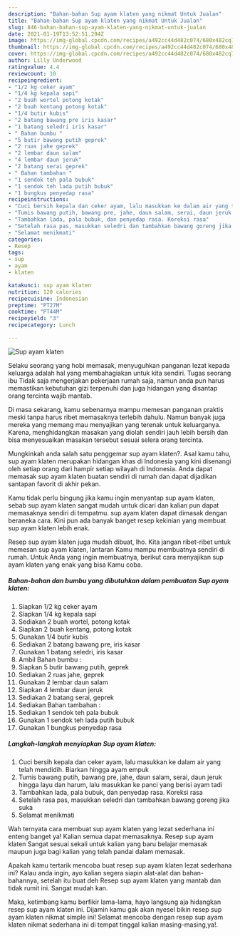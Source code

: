 ```yaml
---
description: "Bahan-bahan Sup ayam klaten yang nikmat Untuk Jualan"
title: "Bahan-bahan Sup ayam klaten yang nikmat Untuk Jualan"
slug: 846-bahan-bahan-sup-ayam-klaten-yang-nikmat-untuk-jualan
date: 2021-01-19T13:52:51.294Z
image: https://img-global.cpcdn.com/recipes/a492cc44d482c074/680x482cq70/sup-ayam-klaten-foto-resep-utama.jpg
thumbnail: https://img-global.cpcdn.com/recipes/a492cc44d482c074/680x482cq70/sup-ayam-klaten-foto-resep-utama.jpg
cover: https://img-global.cpcdn.com/recipes/a492cc44d482c074/680x482cq70/sup-ayam-klaten-foto-resep-utama.jpg
author: Lilly Underwood
ratingvalue: 4.4
reviewcount: 10
recipeingredient:
- "1/2 kg ceker ayam"
- "1/4 kg kepala sapi"
- "2 buah wortel potong kotak"
- "2 buah kentang potong kotak"
- "1/4 butir kubis"
- "2 batang bawang pre iris kasar"
- "1 batang seledri iris kasar"
- " Bahan bumbu "
- "5 butir bawang putih geprek"
- "2 ruas jahe geprek"
- "2 lembar daun salam"
- "4 lembar daun jeruk"
- "2 batang serai geprek"
- " Bahan tambahan "
- "1 sendok teh pala bubuk"
- "1 sendok teh lada putih bubuk"
- "1 bungkus penyedap rasa"
recipeinstructions:
- "Cuci bersih kepala dan ceker ayam, lalu masukkan ke dalam air yang telah mendidih. Biarkan hingga ayam empuk"
- "Tumis bawang putih, bawang pre, jahe, daun salam, serai, daun jeruk hingga layu dan harum, lalu masukkan ke panci yang berisi ayam tadi"
- "Tambahkan lada, pala bubuk, dan penyedap rasa. Koreksi rasa"
- "Setelah rasa pas, masukkan seledri dan tambahkan bawang goreng jika suka"
- "Selamat menikmati"
categories:
- Resep
tags:
- sup
- ayam
- klaten

katakunci: sup ayam klaten 
nutrition: 120 calories
recipecuisine: Indonesian
preptime: "PT27M"
cooktime: "PT44M"
recipeyield: "3"
recipecategory: Lunch

---
```



![Sup ayam klaten](https://img-global.cpcdn.com/recipes/a492cc44d482c074/680x482cq70/sup-ayam-klaten-foto-resep-utama.jpg)

Selaku seorang yang hobi memasak, menyuguhkan panganan lezat kepada keluarga adalah hal yang membahagiakan untuk kita sendiri. Tugas seorang ibu Tidak saja mengerjakan pekerjaan rumah saja, namun anda pun harus memastikan kebutuhan gizi terpenuhi dan juga hidangan yang disantap orang tercinta wajib mantab.

Di masa  sekarang, kamu sebenarnya mampu memesan panganan praktis meski tanpa harus ribet memasaknya terlebih dahulu. Namun banyak juga mereka yang memang mau menyajikan yang terenak untuk keluarganya. Karena, menghidangkan masakan yang diolah sendiri jauh lebih bersih dan bisa menyesuaikan masakan tersebut sesuai selera orang tercinta. 



Mungkinkah anda salah satu penggemar sup ayam klaten?. Asal kamu tahu, sup ayam klaten merupakan hidangan khas di Indonesia yang kini disenangi oleh setiap orang dari hampir setiap wilayah di Indonesia. Anda dapat memasak sup ayam klaten buatan sendiri di rumah dan dapat dijadikan santapan favorit di akhir pekan.

Kamu tidak perlu bingung jika kamu ingin menyantap sup ayam klaten, sebab sup ayam klaten sangat mudah untuk dicari dan kalian pun dapat memasaknya sendiri di tempatmu. sup ayam klaten dapat dimasak dengan beraneka cara. Kini pun ada banyak banget resep kekinian yang membuat sup ayam klaten lebih enak.

Resep sup ayam klaten juga mudah dibuat, lho. Kita jangan ribet-ribet untuk memesan sup ayam klaten, lantaran Kamu mampu membuatnya sendiri di rumah. Untuk Anda yang ingin membuatnya, berikut cara menyajikan sup ayam klaten yang enak yang bisa Kamu coba.

<!--inarticleads1-->

##### Bahan-bahan dan bumbu yang dibutuhkan dalam pembuatan Sup ayam klaten:

1. Siapkan 1/2 kg ceker ayam
1. Siapkan 1/4 kg kepala sapi
1. Sediakan 2 buah wortel, potong kotak
1. Siapkan 2 buah kentang, potong kotak
1. Gunakan 1/4 butir kubis
1. Sediakan 2 batang bawang pre, iris kasar
1. Gunakan 1 batang seledri, iris kasar
1. Ambil  Bahan bumbu :
1. Siapkan 5 butir bawang putih, geprek
1. Sediakan 2 ruas jahe, geprek
1. Gunakan 2 lembar daun salam
1. Siapkan 4 lembar daun jeruk
1. Sediakan 2 batang serai, geprek
1. Sediakan  Bahan tambahan :
1. Sediakan 1 sendok teh pala bubuk
1. Gunakan 1 sendok teh lada putih bubuk
1. Gunakan 1 bungkus penyedap rasa




<!--inarticleads2-->

##### Langkah-langkah menyiapkan Sup ayam klaten:

1. Cuci bersih kepala dan ceker ayam, lalu masukkan ke dalam air yang telah mendidih. Biarkan hingga ayam empuk
1. Tumis bawang putih, bawang pre, jahe, daun salam, serai, daun jeruk hingga layu dan harum, lalu masukkan ke panci yang berisi ayam tadi
1. Tambahkan lada, pala bubuk, dan penyedap rasa. Koreksi rasa
1. Setelah rasa pas, masukkan seledri dan tambahkan bawang goreng jika suka
1. Selamat menikmati




Wah ternyata cara membuat sup ayam klaten yang lezat sederhana ini enteng banget ya! Kalian semua dapat memasaknya. Resep sup ayam klaten Sangat sesuai sekali untuk kalian yang baru belajar memasak maupun juga bagi kalian yang telah pandai dalam memasak.

Apakah kamu tertarik mencoba buat resep sup ayam klaten lezat sederhana ini? Kalau anda ingin, ayo kalian segera siapin alat-alat dan bahan-bahannya, setelah itu buat deh Resep sup ayam klaten yang mantab dan tidak rumit ini. Sangat mudah kan. 

Maka, ketimbang kamu berfikir lama-lama, hayo langsung aja hidangkan resep sup ayam klaten ini. Dijamin kamu gak akan nyesel bikin resep sup ayam klaten nikmat simple ini! Selamat mencoba dengan resep sup ayam klaten nikmat sederhana ini di tempat tinggal kalian masing-masing,ya!.

